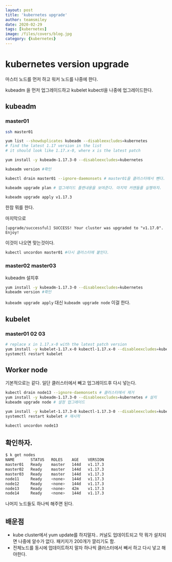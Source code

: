 ```yaml
---
layout: post
title: 'kubernetes upgrade' 
author: teamsmiley
date: 2020-02-29
tags: [kubernetes]
image: /files/covers/blog.jpg
category: {kubernetes}
---
```


# kubernetes version upgrade

마스터 노드를 먼저 하고 워커 노드를 나중에 한다.

kubeadm 을 먼저 업그레이드하고 kubelet kubectl을 나중에 업그레이드한다.

## kubeadm

### master01
```bash
ssh master01

yum list --showduplicates kubeadm --disableexcludes=kubernetes
# find the latest 1.17 version in the list
# it should look like 1.17.x-0, where x is the latest patch

yum install -y kubeadm-1.17.3-0 --disableexcludes=kubernetes

kubeadm version #확인

kubectl drain master01 --ignore-daemonsets # master01을 클러스터에서 뺀다. 업그레이드후 나중에 다시 붙이자.

kubeadm upgrade plan # 업그레이드 플랜내용을 보여준다. 마지막 커맨들를 실행하자.

kubeadm upgrade apply v1.17.3
```

한참 뭐를 한다. 

마지막으로 

`[upgrade/successful] SUCCESS! Your cluster was upgraded to "v1.17.0". Enjoy!`

이것이 나오면 맞는것이다.

```bash
kubectl uncordon master01 #다시 클러스터에 붙인다.
```

### master02 master03

kubeadm 설치후
```bash
yum install -y kubeadm-1.17.3-0 --disableexcludes=kubernetes
kubeadm version #확인
```

`kubeadm upgrade apply` 대신 `kubeadm upgrade node` 이걸 한다.

## kubelet

### master01 02 03 

```bash
# replace x in 1.17.x-0 with the latest patch version
yum install -y kubelet-1.17.x-0 kubectl-1.17.x-0 --disableexcludes=kubernetes
systemctl restart kubelet
```

## Worker node 

기본적으로는 같다. 일단 클러스터에서 빼고 업그레이드후 다시 넣는다.

```bash
kubectl drain node13 --ignore-daemonsets # 클러스터에서 제거 
yum install -y kubeadm-1.17.3-0 --disableexcludes=kubernetes # 설치
kubeadm upgrade node # 설정 업그레이드

yum install -y kubelet-1.17.3-0 kubectl-1.17.3-0 --disableexcludes=kubernetes # 설치
systemctl restart kubelet # 재시작

kubectl uncordon node13
```

## 확인하자.

```bash
$ k get nodes
NAME       STATUS   ROLES    AGE    VERSION
master01   Ready    master   144d   v1.17.3
master02   Ready    master   144d   v1.17.3
master03   Ready    master   144d   v1.17.3
node11     Ready    <none>   144d   v1.17.3
node12     Ready    <none>   144d   v1.17.3
node13     Ready    <none>   42m    v1.17.3
node14     Ready    <none>   144d   v1.17.3
```

나머지 노드들도 하나씩 해주면 된다.

## 배운점 
* kube cluster에서 yum update를 하지말자.. 커널도 업데이트되고 막 뭐가 설치되면 나중에 알수가 없다. 패키지가 200개가 깔리기도 함.
* 전체노드를 동시에 업데이트하지 말자 하나씩 클러스터에서 빼서 하고 다시 넣고 해야한다.
